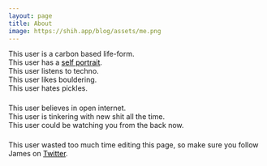 ```yaml
---
layout: page
title: About
image: https://shih.app/blog/assets/me.png
---
```


<p style="margin-bottom: 22px;">
This user is a carbon based life-form.<br/>
This user has a <a style="color: #000; text-decoration:underline;" href="https://shih.app/blog/assets/me.png"> self portrait</a>.<br/>
This user listens to techno.<br/>
This user likes bouldering.<br/>
This user hates pickles.
</p>

<p style="margin-bottom: 22px;">
This user believes in open internet.<br/>
This user is tinkering with new shit all the time.<br/>
This user could be watching you from the back now.<br/>
</p>

This user wasted too much time editing this page, so make sure you follow James on <a style="color: #000; text-decoration: underline;" href="https://twitter.com/shihdotapp">Twitter</a>.
